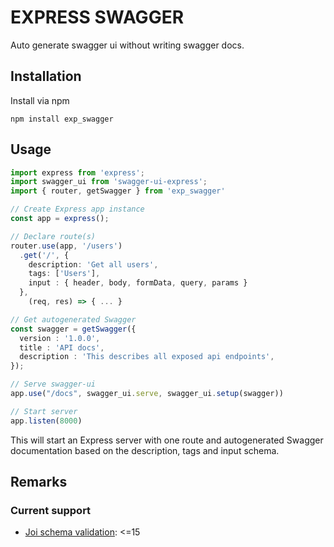 # EXPRESS SWAGGER

Auto generate swagger ui without writing swagger docs.

## Installation

Install via npm

```shell
npm install exp_swagger
```

## Usage

```typescript
import express from 'express';
import swagger_ui from 'swagger-ui-express';
import { router, getSwagger } from 'exp_swagger'

// Create Express app instance
const app = express();

// Declare route(s)
router.use(app, '/users')
  .get('/', {
    description: 'Get all users',
    tags: ['Users'],
    input : { header, body, formData, query, params }
  },
    (req, res) => { ... }

// Get autogenerated Swagger
const swagger = getSwagger({
  version : '1.0.0',
  title : 'API docs',
  description : 'This describes all exposed api endpoints',
});

// Serve swagger-ui
app.use("/docs", swagger_ui.serve, swagger_ui.setup(swagger))

// Start server
app.listen(8000)
```

This will start an Express server with one route and autogenerated Swagger documentation based on the description, tags and input schema.

## Remarks

### Current support

- [Joi schema validation](https://github.com/hapijs/joi): <=15

